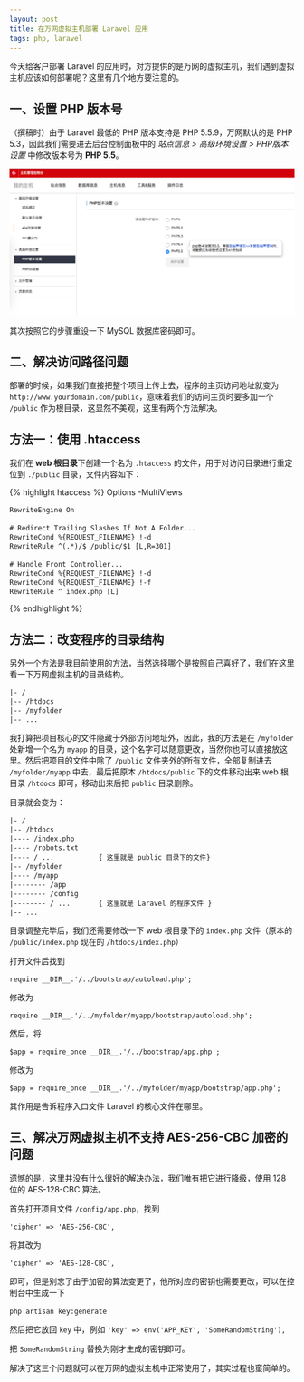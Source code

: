 ```yaml
---
layout: post
title: 在万网虚拟主机部署 Laravel 应用
tags: php, laravel
---
```


今天给客户部署 Laravel 的应用时，对方提供的是万网的虚拟主机，我们遇到虚拟主机应该如何部署呢？这里有几个地方要注意的。

## 一、设置 PHP 版本号

（撰稿时）由于 Laravel 最低的 PHP 版本支持是 PHP 5.5.9，万网默认的是 PHP 5.3，因此我们需要进去后台控制面板中的 *站点信息 > 高级环境设置 > PHP版本设置* 中修改版本号为 **PHP 5.5**。

![万网虚拟主机后台设置PHP版本](/imgs/deploying-laravel-application-on-wanwang/dlaow-001.png)

其次按照它的步骤重设一下 MySQL 数据库密码即可。

## 二、解决访问路径问题

部署的时候，如果我们直接把整个项目上传上去，程序的主页访问地址就变为 `http://www.yourdomain.com/public`，意味着我们的访问主页时要多加一个 `/public` 作为根目录，这显然不美观，这里有两个方法解决。

## 方法一：使用 .htaccess

我们在 **web 根目录**下创建一个名为 `.htaccess` 的文件，用于对访问目录进行重定位到 `./public` 目录，文件内容如下：

{% highlight htaccess %}
<IfModule mod_rewrite.c>
    <IfModule mod_negotiation.c>
        Options -MultiViews
    </IfModule>

    RewriteEngine On

    # Redirect Trailing Slashes If Not A Folder...
    RewriteCond %{REQUEST_FILENAME} !-d
    RewriteRule ^(.*)/$ /public/$1 [L,R=301]

    # Handle Front Controller...
    RewriteCond %{REQUEST_FILENAME} !-d
    RewriteCond %{REQUEST_FILENAME} !-f
    RewriteRule ^ index.php [L]
</IfModule>
{% endhighlight %}

## 方法二：改变程序的目录结构

另外一个方法是我目前使用的方法，当然选择哪个是按照自己喜好了，我们在这里看一下万网虚拟主机的目录结构。

    |- /
    |-- /htdocs
    |-- /myfolder
    |-- ...

我打算把项目核心的文件隐藏于外部访问地址外，因此，我的方法是在 `/myfolder` 处新增一个名为  `myapp` 的目录，这个名字可以随意更改，当然你也可以直接放这里。然后把项目的文件中除了 `/public` 文件夹外的所有文件，全部复制进去 `/myfolder/myapp` 中去，最后把原本 `/htdocs/public` 下的文件移动出来 web 根目录 `/htdocs` 即可，移动出来后把 `public` 目录删除。

目录就会变为：

    |- /
    |-- /htdocs
    |---- /index.php
    |---- /robots.txt
    |---- / ...           { 这里就是 public 目录下的文件}
    |-- /myfolder
    |---- /myapp
    |-------- /app
    |-------- /config
    |-------- / ...       { 这里就是 Laravel 的程序文件 }
    |-- ...

目录调整完毕后，我们还需要修改一下 web 根目录下的 `index.php` 文件（原本的 `/public/index.php` 现在的 `/htdocs/index.php`）

打开文件后找到

    require __DIR__.'/../bootstrap/autoload.php';

修改为

    require __DIR__.'/../myfolder/myapp/bootstrap/autoload.php';

然后，将

    $app = require_once __DIR__.'/../bootstrap/app.php';

修改为

    $app = require_once __DIR__.'/../myfolder/myapp/bootstrap/app.php';

其作用是告诉程序入口文件 Laravel 的核心文件在哪里。

## 三、解决万网虚拟主机不支持 AES-256-CBC 加密的问题

遗憾的是，这里并没有什么很好的解决办法，我们唯有把它进行降级，使用 128 位的 AES-128-CBC 算法。

首先打开项目文件 `/config/app.php`，找到

    'cipher' => 'AES-256-CBC',

将其改为

    'cipher' => 'AES-128-CBC',

即可，但是别忘了由于加密的算法变更了，他所对应的密钥也需要更改，可以在控制台中生成一下

`php artisan key:generate`

然后把它放回 `key` 中，例如 `'key' => env('APP_KEY', 'SomeRandomString'),`

把 `SomeRandomString` 替换为刚才生成的密钥即可。

解决了这三个问题就可以在万网的虚拟主机中正常使用了，其实过程也蛮简单的。
